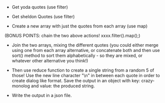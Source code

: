 
- Get yoda quotes (use filter)

- Get sheldon Quotes (use filter)

- Create a new array with just the quotes from each array (use map)

(BONUS POINTS: chain the two above actions! xxxx.filter().map();)

- Join the two arrays, mixing the different quotes (you could either merge using one from each array alternative, or concatenate both and then use sort() method to sort them alphabetically - so they are mixed, or whatever other alternative you think!)

- Then use reduce function to create a single string from a random 5 of those! Use the new line character "\n" in between each quote in order to create dialog like format. Save the output in an object with key: crazy-monolog and value: the produced string.

- Write the output in a json file.

